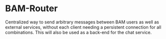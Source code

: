 BAM-Router
==========

Centralized way to send arbitrary messages between BAM users as well as external services, without each client needing a persistent connection for all combinations. This will also be used as a back-end for the chat service.

